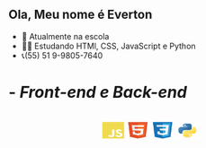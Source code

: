 ## Ola, Meu nome é Everton
- 🎒 Atualmente na escola
- 👨‍💻 Estudando HTMl, CSS, JavaScript e Python 
- 📞(55) 51 9-9805-7640


<div>
    <h1>
       - <i>Front-end e Back-end</i>
    </h1>
</div>



  

<div  align="center"> 
  <div style="display: inline_block"><br>
  <img align="center" alt="Rafa-Js" height="30" width="40" src="https://raw.githubusercontent.com/devicons/devicon/master/icons/javascript/javascript-plain.svg">
  <img align="center" alt="HTML" height="30" width="40" src="https://raw.githubusercontent.com/devicons/devicon/master/icons/html5/html5-original.svg">
  <img align="center" alt="CSS" height="30" width="40" src="https://raw.githubusercontent.com/devicons/devicon/master/icons/css3/css3-original.svg">
  <img align="center" alt="Python" height="30" width="40" src="https://raw.githubusercontent.com/devicons/devicon/master/icons/python/python-original.svg">
 
    

 
 




